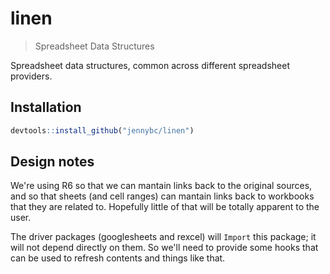 # linen

> Spreadsheet Data Structures

Spreadsheet data structures, common across different spreadsheet providers.

## Installation

```r
devtools::install_github("jennybc/linen")
```

## Design notes

We're using R6 so that we can mantain links back to the original sources, and so that sheets (and cell ranges) can mantain links back to workbooks that they are related to.  Hopefully little of that will be totally apparent to the user.

The driver packages (googlesheets and rexcel) will `Import` this package; it will not depend directly on them.  So we'll need to provide some hooks that can be used to refresh contents and things like that.
